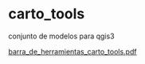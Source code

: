 # carto_tools
conjunto de modelos para qgis3

[barra_de_herramientas_carto_tools.pdf](https://github.com/jlmw78/carto_tools/files/7478487/barra_de_herramientas_carto_tools.pdf)
